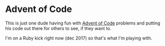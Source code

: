# Advent of Code

This is just one dude having fun with [Advent of Code](http://adventofcode.com/) problems and putting his code out there for others to see, if they want to. 

I'm on a Ruby kick right now (dec 2017) so that's what I'm playing with.

